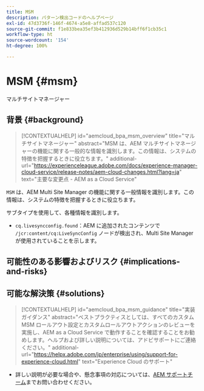 ```yaml
---
title: MSM
description: パターン検出コードのヘルプページ
exl-id: 47d3736f-146f-4674-a5e8-affad537c120
source-git-commit: f1e833bea35ef3b412936d529b14bff6f1cb35c1
workflow-type: ht
source-wordcount: '154'
ht-degree: 100%

---
```


# MSM {#msm}

マルチサイトマネージャー

## 背景 {#background}

>[!CONTEXTUALHELP]
>id="aemcloud_bpa_msm_overview"
>title="マルチサイトマネージャー"
>abstract="MSM は、AEM マルチサイトマネージャーの機能に関する一般的な情報を識別します。この情報は、システムの特徴を把握するときに役立ちます。"
>additional-url="https://experienceleague.adobe.com/docs/experience-manager-cloud-service/release-notes/aem-cloud-changes.html?lang=ja" text="主要な変更点 - AEM as a Cloud Service"

`MSM` は、AEM Multi Site Manager の機能に関する一般情報を識別します。この情報は、システムの特徴を把握するときに役立ちます。

サブタイプを使用して、各種情報を識別します。

* `cq.livesyncconfig.found`：AEM に追加されたコンテンツで `/jcr:content/cq:LiveSyncConfig` ノードが検出され、Multi Site Manager が使用されていることを示します。

## 可能性のある影響およびリスク {#implications-and-risks}


## 可能な解決策 {#solutions}

>[!CONTEXTUALHELP]
>id="aemcloud_bpa_msm_guidance"
>title="実装ガイダンス"
>abstract="ベストプラクティスとしては、すべてのカスタム MSM ロールアウト設定とカスタムロールアウトアクションのレビューを実施し、AEM as a Cloud Service で動作することを確認することをお勧めします。ヘルプおよび詳しい説明については、アドビサポートにご連絡ください。"
>additional-url="https://helpx.adobe.com/jp/enterprise/using/support-for-experience-cloud.html" text="Experience Cloud のサポート"

* 詳しい説明が必要な場合や、懸念事項の対応については、[AEM サポートチーム](https://helpx.adobe.com/jp/enterprise/using/support-for-experience-cloud.html)までお問い合わせください。
